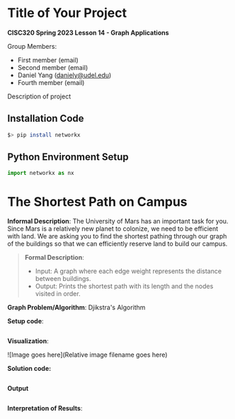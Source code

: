 # Title of Your Project

**CISC320 Spring 2023 Lesson 14 - Graph Applications**

Group Members:
* First member (email)
* Second member (email)
* Daniel Yang (daniely@udel.edu)
* Fourth member (email)

Description of project

## Installation Code

```sh
$> pip install networkx
```

## Python Environment Setup

```python
import networkx as nx
```

# The Shortest Path on Campus

**Informal Description**: The University of Mars has an important task for you. Since Mars is a relatively new planet to colonize, we need to be efficient with land. We are asking you to find the shortest pathing through our graph of the buildings so that we can efficiently reserve land to build our campus.

> **Formal Description**:
>  * Input: A graph where each edge weight represents the distance between buildings.
>  * Output: Prints the shortest path with its length and the nodes visited in order.

**Graph Problem/Algorithm**: Djikstra's Algorithm


**Setup code**:

```python
```

**Visualization**:

![Image goes here](Relative image filename goes here)

**Solution code:**

```python
```

**Output**

```
```

**Interpretation of Results**:

